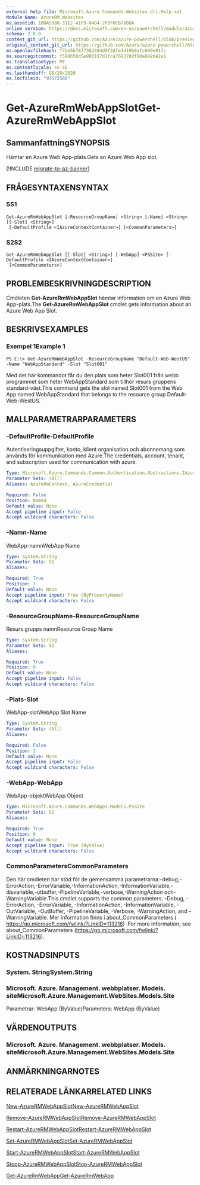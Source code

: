 ```yaml
---
external help file: Microsoft.Azure.Commands.Websites.dll-Help.xml
Module Name: AzureRM.Websites
ms.assetid: 100A5980-31E2-41F9-84D4-2F5F0CB78B8A
online version: https://docs.microsoft.com/en-us/powershell/module/azurerm.websites/get-azurermwebappslot
schema: 2.0.0
content_git_url: https://github.com/Azure/azure-powershell/blob/preview/src/ResourceManager/Websites/Commands.Websites/help/Get-AzureRmWebAppSlot.md
original_content_git_url: https://github.com/Azure/azure-powershell/blob/preview/src/ResourceManager/Websites/Commands.Websites/help/Get-AzureRmWebAppSlot.md
ms.openlocfilehash: f7be5b7877362484d0f3dfe4d19b8afc669e917c
ms.sourcegitcommit: f599b50d5e980197d1fca769378df90a842b42a1
ms.translationtype: MT
ms.contentlocale: sv-SE
ms.lasthandoff: 08/20/2020
ms.locfileid: "93572560"
---
```

# <span data-ttu-id="a4ec0-101">Get-AzureRmWebAppSlot</span><span class="sxs-lookup"><span data-stu-id="a4ec0-101">Get-AzureRmWebAppSlot</span></span>

## <span data-ttu-id="a4ec0-102">Sammanfattning</span><span class="sxs-lookup"><span data-stu-id="a4ec0-102">SYNOPSIS</span></span>
<span data-ttu-id="a4ec0-103">Hämtar en Azure Web App-plats.</span><span class="sxs-lookup"><span data-stu-id="a4ec0-103">Gets an Azure Web App slot.</span></span>

[!INCLUDE [migrate-to-az-banner](../../includes/migrate-to-az-banner.md)]

## <span data-ttu-id="a4ec0-104">FRÅGESYNTAXEN</span><span class="sxs-lookup"><span data-stu-id="a4ec0-104">SYNTAX</span></span>

### <span data-ttu-id="a4ec0-105">S</span><span class="sxs-lookup"><span data-stu-id="a4ec0-105">S1</span></span>
```
Get-AzureRmWebAppSlot [-ResourceGroupName] <String> [-Name] <String> [[-Slot] <String>]
 [-DefaultProfile <IAzureContextContainer>] [<CommonParameters>]
```

### <span data-ttu-id="a4ec0-106">S2</span><span class="sxs-lookup"><span data-stu-id="a4ec0-106">S2</span></span>
```
Get-AzureRmWebAppSlot [[-Slot] <String>] [-WebApp] <PSSite> [-DefaultProfile <IAzureContextContainer>]
 [<CommonParameters>]
```

## <span data-ttu-id="a4ec0-107">PROBLEMBESKRIVNING</span><span class="sxs-lookup"><span data-stu-id="a4ec0-107">DESCRIPTION</span></span>
<span data-ttu-id="a4ec0-108">Cmdleten **Get-AzureRmWebAppSlot** hämtar information om en Azure Web App-plats.</span><span class="sxs-lookup"><span data-stu-id="a4ec0-108">The **Get-AzureRmWebAppSlot** cmdlet gets information about an Azure Web App Slot.</span></span>

## <span data-ttu-id="a4ec0-109">BESKRIVS</span><span class="sxs-lookup"><span data-stu-id="a4ec0-109">EXAMPLES</span></span>

### <span data-ttu-id="a4ec0-110">Exempel 1</span><span class="sxs-lookup"><span data-stu-id="a4ec0-110">Example 1</span></span>
```
PS C:\> Get-AzureRmWebAppSlot -ResourceGroupName "Default-Web-WestUS" -Name "WebAppStandard" -Slot "Slot001"
```

<span data-ttu-id="a4ec0-111">Med det här kommandot får du den plats som heter Slot001 från webb programmet som heter WebAppStandard som tillhör resurs gruppens standard-väst.</span><span class="sxs-lookup"><span data-stu-id="a4ec0-111">This command gets the slot named Slot001 from the Web App named WebAppStandard that belongs to the resource group Default-Web-WestUS.</span></span>

## <span data-ttu-id="a4ec0-112">MALLPARAMETRAR</span><span class="sxs-lookup"><span data-stu-id="a4ec0-112">PARAMETERS</span></span>

### <span data-ttu-id="a4ec0-113">-DefaultProfile</span><span class="sxs-lookup"><span data-stu-id="a4ec0-113">-DefaultProfile</span></span>
<span data-ttu-id="a4ec0-114">Autentiseringsuppgifter, konto, klient organisation och abonnemang som används för kommunikation med Azure.</span><span class="sxs-lookup"><span data-stu-id="a4ec0-114">The credentials, account, tenant, and subscription used for communication with azure.</span></span>

```yaml
Type: Microsoft.Azure.Commands.Common.Authentication.Abstractions.IAzureContextContainer
Parameter Sets: (All)
Aliases: AzureRmContext, AzureCredential

Required: False
Position: Named
Default value: None
Accept pipeline input: False
Accept wildcard characters: False
```

### <span data-ttu-id="a4ec0-115">-Namn</span><span class="sxs-lookup"><span data-stu-id="a4ec0-115">-Name</span></span>
<span data-ttu-id="a4ec0-116">WebApp-namn</span><span class="sxs-lookup"><span data-stu-id="a4ec0-116">WebApp Name</span></span>

```yaml
Type: System.String
Parameter Sets: S1
Aliases:

Required: True
Position: 1
Default value: None
Accept pipeline input: True (ByPropertyName)
Accept wildcard characters: False
```

### <span data-ttu-id="a4ec0-117">-ResourceGroupName</span><span class="sxs-lookup"><span data-stu-id="a4ec0-117">-ResourceGroupName</span></span>
<span data-ttu-id="a4ec0-118">Resurs grupps namn</span><span class="sxs-lookup"><span data-stu-id="a4ec0-118">Resource Group Name</span></span>

```yaml
Type: System.String
Parameter Sets: S1
Aliases:

Required: True
Position: 0
Default value: None
Accept pipeline input: False
Accept wildcard characters: False
```

### <span data-ttu-id="a4ec0-119">-Plats</span><span class="sxs-lookup"><span data-stu-id="a4ec0-119">-Slot</span></span>
<span data-ttu-id="a4ec0-120">WebApp-slot</span><span class="sxs-lookup"><span data-stu-id="a4ec0-120">WebApp Slot Name</span></span>

```yaml
Type: System.String
Parameter Sets: (All)
Aliases:

Required: False
Position: 2
Default value: None
Accept pipeline input: False
Accept wildcard characters: False
```

### <span data-ttu-id="a4ec0-121">-WebApp</span><span class="sxs-lookup"><span data-stu-id="a4ec0-121">-WebApp</span></span>
<span data-ttu-id="a4ec0-122">WebApp-objekt</span><span class="sxs-lookup"><span data-stu-id="a4ec0-122">WebApp Object</span></span>

```yaml
Type: Microsoft.Azure.Commands.WebApps.Models.PSSite
Parameter Sets: S2
Aliases:

Required: True
Position: 0
Default value: None
Accept pipeline input: True (ByValue)
Accept wildcard characters: False
```

### <span data-ttu-id="a4ec0-123">CommonParameters</span><span class="sxs-lookup"><span data-stu-id="a4ec0-123">CommonParameters</span></span>
<span data-ttu-id="a4ec0-124">Den här cmdleten har stöd för de gemensamma parametrarna:-debug,-ErrorAction,-ErrorVariable,-InformationAction,-InformationVariable,-disvariable,-utbuffer,-PipelineVariable,-verbose,-WarningAction och-WarningVariable.</span><span class="sxs-lookup"><span data-stu-id="a4ec0-124">This cmdlet supports the common parameters: -Debug, -ErrorAction, -ErrorVariable, -InformationAction, -InformationVariable, -OutVariable, -OutBuffer, -PipelineVariable, -Verbose, -WarningAction, and -WarningVariable.</span></span> <span data-ttu-id="a4ec0-125">Mer information finns i about_CommonParameters ( https://go.microsoft.com/fwlink/?LinkID=113216) .</span><span class="sxs-lookup"><span data-stu-id="a4ec0-125">For more information, see about_CommonParameters (https://go.microsoft.com/fwlink/?LinkID=113216).</span></span>

## <span data-ttu-id="a4ec0-126">KOSTNADS</span><span class="sxs-lookup"><span data-stu-id="a4ec0-126">INPUTS</span></span>

### <span data-ttu-id="a4ec0-127">System. String</span><span class="sxs-lookup"><span data-stu-id="a4ec0-127">System.String</span></span>

### <span data-ttu-id="a4ec0-128">Microsoft. Azure. Management. webbplatser. Models. site</span><span class="sxs-lookup"><span data-stu-id="a4ec0-128">Microsoft.Azure.Management.WebSites.Models.Site</span></span>
<span data-ttu-id="a4ec0-129">Parametrar: WebApp (ByValue)</span><span class="sxs-lookup"><span data-stu-id="a4ec0-129">Parameters: WebApp (ByValue)</span></span>

## <span data-ttu-id="a4ec0-130">VÄRDEN</span><span class="sxs-lookup"><span data-stu-id="a4ec0-130">OUTPUTS</span></span>

### <span data-ttu-id="a4ec0-131">Microsoft. Azure. Management. webbplatser. Models. site</span><span class="sxs-lookup"><span data-stu-id="a4ec0-131">Microsoft.Azure.Management.WebSites.Models.Site</span></span>

## <span data-ttu-id="a4ec0-132">ANMÄRKNINGAR</span><span class="sxs-lookup"><span data-stu-id="a4ec0-132">NOTES</span></span>

## <span data-ttu-id="a4ec0-133">RELATERADE LÄNKAR</span><span class="sxs-lookup"><span data-stu-id="a4ec0-133">RELATED LINKS</span></span>

[<span data-ttu-id="a4ec0-134">New-AzureRMWebAppSlot</span><span class="sxs-lookup"><span data-stu-id="a4ec0-134">New-AzureRMWebAppSlot</span></span>](./New-AzureRMWebAppSlot.md)

[<span data-ttu-id="a4ec0-135">Remove-AzureRMWebAppSlot</span><span class="sxs-lookup"><span data-stu-id="a4ec0-135">Remove-AzureRMWebAppSlot</span></span>](./Remove-AzureRMWebAppSlot.md)

[<span data-ttu-id="a4ec0-136">Restart-AzureRMWebAppSlot</span><span class="sxs-lookup"><span data-stu-id="a4ec0-136">Restart-AzureRMWebAppSlot</span></span>](./Restart-AzureRMWebAppSlot.md)

[<span data-ttu-id="a4ec0-137">Set-AzureRMWebAppSlot</span><span class="sxs-lookup"><span data-stu-id="a4ec0-137">Set-AzureRMWebAppSlot</span></span>](./Set-AzureRMWebAppSlot.md)

[<span data-ttu-id="a4ec0-138">Start-AzureRMWebAppSlot</span><span class="sxs-lookup"><span data-stu-id="a4ec0-138">Start-AzureRMWebAppSlot</span></span>](./Start-AzureRMWebAppSlot.md)

[<span data-ttu-id="a4ec0-139">Stopp-AzureRMWebAppSlot</span><span class="sxs-lookup"><span data-stu-id="a4ec0-139">Stop-AzureRMWebAppSlot</span></span>](./Stop-AzureRMWebAppSlot.md)

[<span data-ttu-id="a4ec0-140">Get-AzureRmWebApp</span><span class="sxs-lookup"><span data-stu-id="a4ec0-140">Get-AzureRmWebApp</span></span>](./Get-AzureRmWebApp.md)

